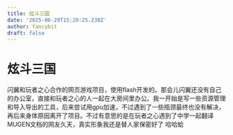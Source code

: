 ```yaml
---
title: 炫斗三国
date: '2025-06-29T15:20:25.238Z'
author: fancybit
draft: false
---
```

<div class="header"><h1 class="single-title animate__animated animate__pulse animate__faster">炫斗三国</h1></div>

<div class="content" id="content"><!-- raw HTML omitted --><!-- raw HTML omitted --><p>闪翼和玩者之心合作的网页游戏项目，使用flash开发的。那会儿闪翼还没有自己的办公室，直接和玩者之心的人一起在大房间里办公。我一开始是写一些资源管理和导入导出的工具，后来尝试用gpu加速，不过遇到了一些瓶颈最终也没有解决，再后来身体原因离开了项目。不过有意思的是在玩者之心遇到了中学一起翻译MUGEN文档的网友久天，真实形象我还是替人家保密好了 哈哈蛤</p><!-- raw HTML omitted --></div>


